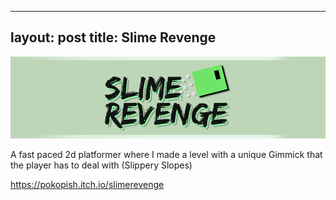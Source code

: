 
---
layout: post
title: Slime Revenge
---

![Slime Revenge](/images/slimepng.png "Slime Revenge")

A fast paced 2d platformer where I made a level with a unique Gimmick that the player has to deal with (Slippery Slopes)

https://pokopish.itch.io/slimerevenge

